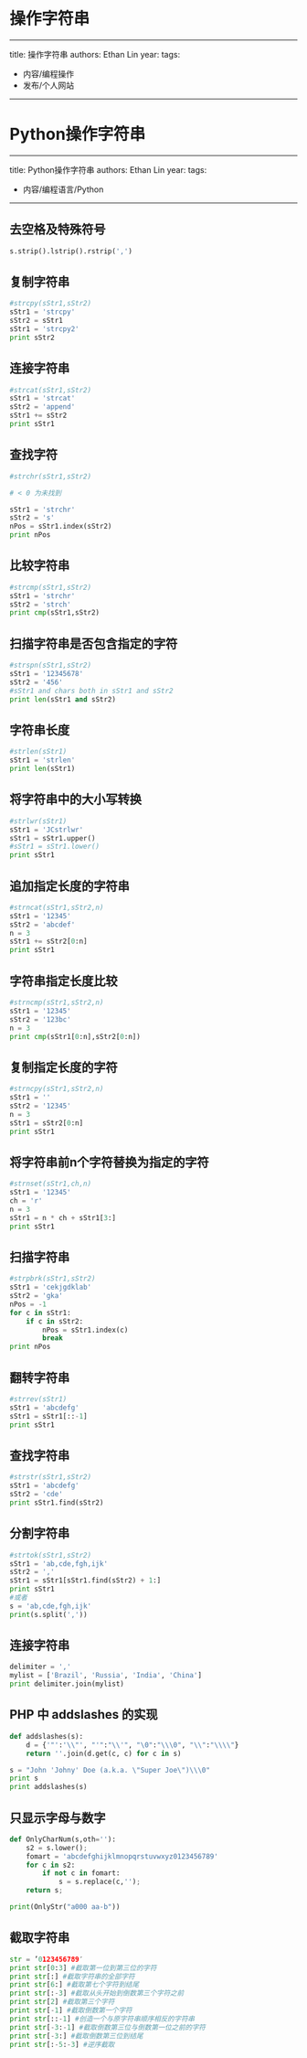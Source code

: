 # 操作字符串


---
title: 操作字符串
authors: Ethan Lin
year:
tags:
  - 内容/编程操作 
  - 发布/个人网站
---




# Python操作字符串


---
title: Python操作字符串
authors: Ethan Lin
year:
tags:
  - 内容/编程语言/Python 
---




## 去空格及特殊符号

```Python
s.strip().lstrip().rstrip(',')
```



## 复制字符串

```Python
#strcpy(sStr1,sStr2)
sStr1 = 'strcpy'
sStr2 = sStr1
sStr1 = 'strcpy2'
print sStr2
```



## 连接字符串

```Python
#strcat(sStr1,sStr2)
sStr1 = 'strcat'
sStr2 = 'append'
sStr1 += sStr2
print sStr1


```

## 查找字符

```Python
#strchr(sStr1,sStr2)

# < 0 为未找到

sStr1 = 'strchr'
sStr2 = 's'
nPos = sStr1.index(sStr2)
print nPos
```



## 比较字符串

```Python
#strcmp(sStr1,sStr2)
sStr1 = 'strchr'
sStr2 = 'strch'
print cmp(sStr1,sStr2)
```



## 扫描字符串是否包含指定的字符

```Python
#strspn(sStr1,sStr2)
sStr1 = '12345678'
sStr2 = '456'
#sStr1 and chars both in sStr1 and sStr2
print len(sStr1 and sStr2)
```



## 字符串长度

```Python
#strlen(sStr1)
sStr1 = 'strlen'
print len(sStr1)
```



## 将字符串中的大小写转换

```Python
#strlwr(sStr1)
sStr1 = 'JCstrlwr'
sStr1 = sStr1.upper()
#sStr1 = sStr1.lower()
print sStr1
```



## 追加指定长度的字符串

```Python
#strncat(sStr1,sStr2,n)
sStr1 = '12345'
sStr2 = 'abcdef'
n = 3
sStr1 += sStr2[0:n]
print sStr1
```

## 字符串指定长度比较

```Python
#strncmp(sStr1,sStr2,n)
sStr1 = '12345'
sStr2 = '123bc'
n = 3
print cmp(sStr1[0:n],sStr2[0:n])
```



## 复制指定长度的字符

```Python
#strncpy(sStr1,sStr2,n)
sStr1 = ''
sStr2 = '12345'
n = 3
sStr1 = sStr2[0:n]
print sStr1
```



## 将字符串前n个字符替换为指定的字符

```Python
#strnset(sStr1,ch,n)
sStr1 = '12345'
ch = 'r'
n = 3
sStr1 = n * ch + sStr1[3:]
print sStr1
```



## 扫描字符串



```Python
#strpbrk(sStr1,sStr2)
sStr1 = 'cekjgdklab'
sStr2 = 'gka'
nPos = -1
for c in sStr1:
    if c in sStr2:
        nPos = sStr1.index(c)
        break
print nPos
```



## 翻转字符串

```Python
#strrev(sStr1)
sStr1 = 'abcdefg'
sStr1 = sStr1[::-1]
print sStr1
```



## 查找字符串

```Python
#strstr(sStr1,sStr2)
sStr1 = 'abcdefg'
sStr2 = 'cde'
print sStr1.find(sStr2)
```



## 分割字符串



```Python
#strtok(sStr1,sStr2)
sStr1 = 'ab,cde,fgh,ijk'
sStr2 = ','
sStr1 = sStr1[sStr1.find(sStr2) + 1:]
print sStr1
#或者
s = 'ab,cde,fgh,ijk'
print(s.split(','))
```



## 连接字符串

```Python
delimiter = ','
mylist = ['Brazil', 'Russia', 'India', 'China']
print delimiter.join(mylist)
```



## PHP 中 addslashes 的实现



```Python
def addslashes(s):
    d = {'"':'\\"', "'":"\\'", "\0":"\\\0", "\\":"\\\\"}
    return ''.join(d.get(c, c) for c in s)

s = "John 'Johny' Doe (a.k.a. \"Super Joe\")\\\0"
print s
print addslashes(s)
```



## 只显示字母与数字



```Python
def OnlyCharNum(s,oth=''):
    s2 = s.lower();
    fomart = 'abcdefghijklmnopqrstuvwxyz0123456789'
    for c in s2:
        if not c in fomart:
            s = s.replace(c,'');
    return s;

print(OnlyStr("a000 aa-b"))
```



## 截取字符串



```Python
str = ’0123456789′  
print str[0:3] #截取第一位到第三位的字符  
print str[:] #截取字符串的全部字符  
print str[6:] #截取第七个字符到结尾  
print str[:-3] #截取从头开始到倒数第三个字符之前  
print str[2] #截取第三个字符  
print str[-1] #截取倒数第一个字符  
print str[::-1] #创造一个与原字符串顺序相反的字符串  
print str[-3:-1] #截取倒数第三位与倒数第一位之前的字符  
print str[-3:] #截取倒数第三位到结尾  
print str[:-5:-3] #逆序截取
```



